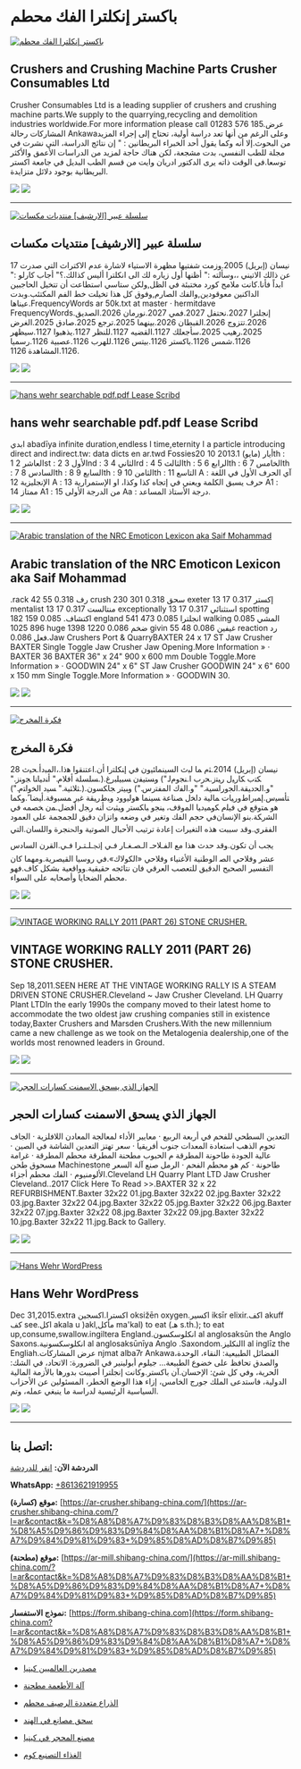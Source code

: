 # باكستر إنكلترا الفك محطم

<a href="https://swt.shibang-china.com/?l=ar&img&k=%D8%A8%D8%A7%D9%83%D8%B3%D8%AA%D8%B1+%D8%A5%D9%86%D9%83%D9%84%D8%AA%D8%B1%D8%A7+%D8%A7%D9%84%D9%81%D9%83+%D9%85%D8%AD%D8%B7%D9%85" target="_blank">![باكستر إنكلترا الفك محطم](http://static.shibang-china.com/all-800x300/1431.jpg)</a>

## Crushers and Crushing Machine Parts Crusher Consumables Ltd
Crusher Consumables Ltd is a leading supplier of crushers and crushing machine parts.We supply to the quarrying,recycling and demolition industries worldwide.For more information please call 01283 576 185.عرض المشاركات رحالة Ankawaوعلى الرغم من أنها تعد دراسة أولية، تحتاج إلى إجراء المزيد من البحوث.إلا أنه وكما يقول أحد الخبراء البريطانين : &quot; إن نتائج الدراسة، التي نشرت في مجلة للطب النفسي، بدت مشجعة، لكن هناك حاجة لمزيد من الدراسات الأعمق والأكثر توسعا.فى الوقت ذاته يرى الدكتور ادريان وايت من قسم الطب البديل في جامعة اكستر البريطانية بوجود دلائل متزايدة.


<a href="https://whatsapp.shibangsoft.com/WhatsApp.php" target="_blank" title="WhatsApp">![](http://static.shibang-china.com/icon/whatsapp.png)</a> <a href="https://swt.shibang-china.com/?l=ar&icon&k=%D8%A8%D8%A7%D9%83%D8%B3%D8%AA%D8%B1+%D8%A5%D9%86%D9%83%D9%84%D8%AA%D8%B1%D8%A7+%D8%A7%D9%84%D9%81%D9%83+%D9%85%D8%AD%D8%B7%D9%85" target="_blank">![](http://static.shibang-china.com/icon/chat-ar.png)</a>

---

<a href="https://swt.shibang-china.com/?l=ar&img&k=%D8%A8%D8%A7%D9%83%D8%B3%D8%AA%D8%B1+%D8%A5%D9%86%D9%83%D9%84%D8%AA%D8%B1%D8%A7+%D8%A7%D9%84%D9%81%D9%83+%D9%85%D8%AD%D8%B7%D9%85" target="_blank">![سلسلة عبير [الارشيف] منتديات مكسات](http://static.shibang-china.com/all-800x300/1135.jpg)</a>

## سلسلة عبير [الارشيف] منتديات مكسات
17 نيسان (إبريل) 2005.وزمت شفتيها مظهرة الاستياء لاشارة عدم الاكتراث التي صدرت عن ذالك الاتيني ،،وسألته :&quot; أظنها أول زياره لك الى انكلترا أليس كذالك.؟&quot; أجاب كارلو :&quot; ابداً فأنا.كانت ملامح كورد مختبئة في الظل,ولكن ستاسي استطاعت أن تتخيل الحاجبين الداكنين معوقودين,والفك الصارم,وفوق كل هذا تخيلت خط الفم المكتئب.وبدت عيناها.FrequencyWords ar 50k.txt at master · hermitdave FrequencyWords.إنجلترا 2027.نحتفل 2027.فمي 2027.نورمان 2026.الصديق 2026.تتزوج 2026.القبطان 2026.بينهما 2025.ترجع 2025.صادق 2025.الغرض 2025.رهيب 2025.سأجعلك 1127.القضيه 1127.للنظر 1127.يذهبوا 1127.سيظهر 1126.شمس 1126.باكستر 1126.بيتس 1126.للهرب 1126.عصبية 1126.رسميا 1126.المشاهدة 1126.


<a href="https://whatsapp.shibangsoft.com/WhatsApp.php" target="_blank" title="WhatsApp">![](http://static.shibang-china.com/icon/whatsapp.png)</a> <a href="https://swt.shibang-china.com/?l=ar&icon&k=%D8%A8%D8%A7%D9%83%D8%B3%D8%AA%D8%B1+%D8%A5%D9%86%D9%83%D9%84%D8%AA%D8%B1%D8%A7+%D8%A7%D9%84%D9%81%D9%83+%D9%85%D8%AD%D8%B7%D9%85" target="_blank">![](http://static.shibang-china.com/icon/chat-ar.png)</a>

---

<a href="https://swt.shibang-china.com/?l=ar&img&k=%D8%A8%D8%A7%D9%83%D8%B3%D8%AA%D8%B1+%D8%A5%D9%86%D9%83%D9%84%D8%AA%D8%B1%D8%A7+%D8%A7%D9%84%D9%81%D9%83+%D9%85%D8%AD%D8%B7%D9%85" target="_blank">![hans wehr searchable pdf.pdf Lease Scribd](http://static.shibang-china.com/all-800x300/1527.jpg)</a>

## hans wehr searchable pdf.pdf Lease Scribd
ابدي abadīya infinite duration,endless ا time,eternity ا a particle introducing direct and indirect.tw: data dicts en ar.twd Fossies20 أيار (مايو) 2013.1 10th : العاشر 2 1st : الأول 3 2nd : الثاني 4 3rd : الثالث 5 4th : الرابع 6 5th : الخامس 7 6th : السادس 8 7th : السابع 9 8th : الثامن 10 9th : التاسع 11 A : آي الحرف الأول في اللغة الإنجليزية 12 A : حرف يسبق الكلمة ويعني في إتجاه كذا وكذا، او الإستمرارية 13 A1 : ممتاز 14 A1 : من الدرجة الأولى 15 Aa : درجة الأستاذ المساعد.


<a href="https://whatsapp.shibangsoft.com/WhatsApp.php" target="_blank" title="WhatsApp">![](http://static.shibang-china.com/icon/whatsapp.png)</a> <a href="https://swt.shibang-china.com/?l=ar&icon&k=%D8%A8%D8%A7%D9%83%D8%B3%D8%AA%D8%B1+%D8%A5%D9%86%D9%83%D9%84%D8%AA%D8%B1%D8%A7+%D8%A7%D9%84%D9%81%D9%83+%D9%85%D8%AD%D8%B7%D9%85" target="_blank">![](http://static.shibang-china.com/icon/chat-ar.png)</a>

---

<a href="https://swt.shibang-china.com/?l=ar&img&k=%D8%A8%D8%A7%D9%83%D8%B3%D8%AA%D8%B1+%D8%A5%D9%86%D9%83%D9%84%D8%AA%D8%B1%D8%A7+%D8%A7%D9%84%D9%81%D9%83+%D9%85%D8%AD%D8%B7%D9%85" target="_blank">![Arabic translation of the NRC Emoticon Lexicon aka Saif Mohammad](http://static.shibang-china.com/all-800x300/585.jpg)</a>

## Arabic translation of the NRC Emoticon Lexicon aka Saif Mohammad
.rack رف 0.318 55 42 crush سحق 0.318 301 230 exeter إكستر 0.317 17 13 mentalist منتالست 0.317 17 13 exceptionally استثنائي 0.317 17 13 spotting اكتشاف. 0.085 159 182 england انجلترا 0.085 473 541 walking المشي 0.085 896 1025 huge ضخم 0.086 1220 1398 givin غيفين 0.086 48 55 reaction رد فعل 0.086.Jaw Crushers Port &amp; QuarryBAXTER 24 x 17 ST Jaw Crusher BAXTER Single Toggle Jaw Crusher Jaw Opening.More Information » &middot; BAXTER 36 BAXTER 36&quot; x 24&quot; 900 x 600 mm Double Toggle.More Information » &middot; GOODWIN 24&quot; x 6&quot; ST Jaw Crusher GOODWIN 24&quot; x 6&quot; 600 x 150 mm Single Toggle.More Information » &middot; GOODWIN 30.


<a href="https://whatsapp.shibangsoft.com/WhatsApp.php" target="_blank" title="WhatsApp">![](http://static.shibang-china.com/icon/whatsapp.png)</a> <a href="https://swt.shibang-china.com/?l=ar&icon&k=%D8%A8%D8%A7%D9%83%D8%B3%D8%AA%D8%B1+%D8%A5%D9%86%D9%83%D9%84%D8%AA%D8%B1%D8%A7+%D8%A7%D9%84%D9%81%D9%83+%D9%85%D8%AD%D8%B7%D9%85" target="_blank">![](http://static.shibang-china.com/icon/chat-ar.png)</a>

---

<a href="https://swt.shibang-china.com/?l=ar&img&k=%D8%A8%D8%A7%D9%83%D8%B3%D8%AA%D8%B1+%D8%A5%D9%86%D9%83%D9%84%D8%AA%D8%B1%D8%A7+%D8%A7%D9%84%D9%81%D9%83+%D9%85%D8%AD%D8%B7%D9%85" target="_blank">![فكرة المخرج](http://static.shibang-china.com/all-800x300/1149.jpg)</a>

## فكرة المخرج
28 نيسان (إبريل) 2014.ﺜﻡ ﻤﺎ ﻟﺒﺙ ﺍﻟﺴﻴﻨﻤﺎﺌﻴﻭﻥ ﻓﻲ ﺇﻨﻜﻠﺘﺭﺍ ﺃﻥ.ﺍﻋﺘﻨﻘﻭﺍ ﻫﺫﺍ.،ﺍﻟﻤﺒﺩﺃ.ﺤﻴﺙ ﻜﺘﺏ ﻜﺎﺭﻴل ﺭﻴﺘﺯ.ﺤﺭﺏ ﺍ.ﻨﺠﻭﻡﻟ.&quot;) ﻭﺴﺘﻴﻔﻥ ﺴﺒﻴﻠﺒﺭﻍ.(.ﺴﻠﺴﻠﺔ ﺃﻓﻼﻡ.&quot; ﺃﻨﺩﻴﺎﻨﺎ ﺠﻭﻨﺯ.&quot; &quot;ﻭ.ﺍﻟﺤﺩﻴﻘﺔ.ﺍﻟﺠﻭﺭﺍﺴﻴﺔ.&quot; &quot;ﻭ.ﺍﻟﻔﻙ ﺍﻟﻤﻔﺘﺭﺱ.&quot;) ﻭﺒﻴﺘﺭ ﺠﺎﻜﺴﻭﻥ.(.ﺜﻼﺜﻴﺔ.&quot; ﺴﻴﺩ ﺍﻟﺨﻭﺍﺘﻡ.&quot;) ﺘﺄﺴﻴﺱ.ﺇﻤﺒﺭﺍﻁﻭﺭﻴﺎﺕ ﻤﺎﻟﻴﺔ ﺩﺍﺨل ﺼﻨﺎﻋﺔ ﺴﻴﻨﻤﺎ ﻫﻭﻟﻴﻭﻭﺩ ﻭﺒﻁﺭﻴﻘﺔ ﻏﻴﺭ ﻤﺴﺒﻭﻗﺔ.ﺃﻴﻀﺎﹰ.ﻭﻜﻤﺎ ﻫﻭ ﻤﺘﻭﻗﻊ ﻓﻲ ﻓﻴﻠﻡ ﻜﻭﻤﻴﺩﻴﺎ ﺍﻟﻤﻭﻗﻑ، ﻴﻨﺠﻭ ﺒﺎﻜﺴﺘﺭ ﻭﻴﺜﺒﺕ ﺃﻨﻪ ﺭﺠل ﺃﻓﻀل.ﻤﻥ ﺨﺼﻤﻪ ﻓﻲ ﺍﻟﺸﺭﻜﺔ.ﺑﻨﻮ اﻹﻧﺴﺎنﻓﻲ ﺣﺠﻢ اﻟﻔﻚ وﺗﻐﻴﺮ ﻓﻲ وﺿﻌﻪ واﺗﺰان دﻗﻴﻖ ﻟﻠﺠﻤﺠﻤﺔ ﻋﻠﻰ اﻟﻌﻤﻮد اﻟﻔﻘﺮي.وﻗﺪ ﺳﺒﺒﺖ ﻫﺬه اﻟﺘﻐﻴﺮات إﻋﺎدة ﺗﺮﺗﻴﺐ اﻷﺣﺒﺎل اﻟﺼﻮﺗﻴﺔ واﳊﻨﺠﺮة واﻟﻠﺴﺎن.اﻟﺘﻲ ﻳﺠﺐ أن ﺗﻜﻮن.وﻗﺪ ﺣﺪث ﻫﺬا ﻣﻊ اﻟﻔـﻼﺣـ اﻟـﺼـﻐـﺎر ﻓـﻲ إﳒـﻠـﺘـﺮا ﻓـﻲ.اﻟﻘﺮن اﻟﺴﺎدس ﻋﺸﺮ وﻓﻼﺣﻲ اﻟﺼ اﻟﻮﻃﻨﻴﺔ اﻷﻏﻨﻴﺎء وﻓﻼﺣﻲ «اﻟﻜﻮﻻك».ﻓﻲ روﺳﻴﺎ اﻟﻘﻴﺼﺮﻳﺔ.وﻣﻬﻤﺎ ﻛﺎن اﻟﺘﻔﺴﻴﺮ اﻟﺼﺤﻴﺢ اﻟﺪﻗﻴﻖ ﻟﻠﺘﻌﺼﺐ اﻟﻌﺮﻗﻲ ﻓﺎن ﻧﺘﺎﺋﺠﻪ ﺣﻘﻴﻘﻴﺔ.وواﻗﻌﻴﺔ ﺑﺸﻜﻞ ﻛﺎف.ﻓﻬﻮ ﻣﺤﻄﻢ اﻟﻀﺤﺎﻳﺎ وأﺻﺤﺎﺑﻪ ﻋﻠﻰ اﻟﺴﻮاء.


<a href="https://whatsapp.shibangsoft.com/WhatsApp.php" target="_blank" title="WhatsApp">![](http://static.shibang-china.com/icon/whatsapp.png)</a> <a href="https://swt.shibang-china.com/?l=ar&icon&k=%D8%A8%D8%A7%D9%83%D8%B3%D8%AA%D8%B1+%D8%A5%D9%86%D9%83%D9%84%D8%AA%D8%B1%D8%A7+%D8%A7%D9%84%D9%81%D9%83+%D9%85%D8%AD%D8%B7%D9%85" target="_blank">![](http://static.shibang-china.com/icon/chat-ar.png)</a>

---

<a href="https://swt.shibang-china.com/?l=ar&img&k=%D8%A8%D8%A7%D9%83%D8%B3%D8%AA%D8%B1+%D8%A5%D9%86%D9%83%D9%84%D8%AA%D8%B1%D8%A7+%D8%A7%D9%84%D9%81%D9%83+%D9%85%D8%AD%D8%B7%D9%85" target="_blank">![VINTAGE WORKING RALLY 2011 (PART 26) STONE CRUSHER.](http://static.shibang-china.com/all-800x300/600.jpg)</a>

## VINTAGE WORKING RALLY 2011 (PART 26) STONE CRUSHER.
Sep 18,2011.SEEN HERE AT THE VINTAGE WORKING RALLY IS A STEAM DRIVEN STONE CRUSHER.Cleveland ~ Jaw Crusher Cleveland. LH Quarry Plant LTDIn the early 1990s the company moved to their latest home to accommodate the two oldest jaw crushing companies still in existence today,Baxter Crushers and Marsden Crushers.With the new millennium came a new challenge as we took on the Metalogenia dealership,one of the worlds most renowned leaders in Ground.


<a href="https://whatsapp.shibangsoft.com/WhatsApp.php" target="_blank" title="WhatsApp">![](http://static.shibang-china.com/icon/whatsapp.png)</a> <a href="https://swt.shibang-china.com/?l=ar&icon&k=%D8%A8%D8%A7%D9%83%D8%B3%D8%AA%D8%B1+%D8%A5%D9%86%D9%83%D9%84%D8%AA%D8%B1%D8%A7+%D8%A7%D9%84%D9%81%D9%83+%D9%85%D8%AD%D8%B7%D9%85" target="_blank">![](http://static.shibang-china.com/icon/chat-ar.png)</a>

---

<a href="https://swt.shibang-china.com/?l=ar&img&k=%D8%A8%D8%A7%D9%83%D8%B3%D8%AA%D8%B1+%D8%A5%D9%86%D9%83%D9%84%D8%AA%D8%B1%D8%A7+%D8%A7%D9%84%D9%81%D9%83+%D9%85%D8%AD%D8%B7%D9%85" target="_blank">![الجهاز الذي يسحق الاسمنت كسارات الحجر](http://static.shibang-china.com/all-800x300/577.jpg)</a>

## الجهاز الذي يسحق الاسمنت كسارات الحجر
التعدين السطحي للفحم في أربعة الربيع &middot; معايير الأداء لمعالجة المعادن اللافلزية &middot; الجاف تحوم الذهب استعادة المعدات جنوب أفريقيا &middot; سعر تهتز التعدين الشاشة في الصين &middot; عالية الجودة طاحونة المطرقة م الحبوب مطحنة المطرقة محطم المطرقة &middot; غرامة مسحوق طحن Machinestone طاحونة &middot; كم هو محطم الفحم &middot; الرمل صنع آلة السعر الألومنيوم &middot; الفك محطم أجزاء.Cleveland LH Quarry Plant LTD Jaw Crusher Cleveland..2017 Click Here To Read &gt;&gt;.BAXTER 32 x 22 REFURBISHMENT.Baxter 32x22 01.jpg.Baxter 32x22 02.jpg.Baxter 32x22 03.jpg.Baxter 32x22 04.jpg.Baxter 32x22 05.jpg.Baxter 32x22 06.jpg.Baxter 32x22 07.jpg.Baxter 32x22 08.jpg.Baxter 32x22 09.jpg.Baxter 32x22 10.jpg.Baxter 32x22 11.jpg.Back to Gallery.


<a href="https://whatsapp.shibangsoft.com/WhatsApp.php" target="_blank" title="WhatsApp">![](http://static.shibang-china.com/icon/whatsapp.png)</a> <a href="https://swt.shibang-china.com/?l=ar&icon&k=%D8%A8%D8%A7%D9%83%D8%B3%D8%AA%D8%B1+%D8%A5%D9%86%D9%83%D9%84%D8%AA%D8%B1%D8%A7+%D8%A7%D9%84%D9%81%D9%83+%D9%85%D8%AD%D8%B7%D9%85" target="_blank">![](http://static.shibang-china.com/icon/chat-ar.png)</a>

---

<a href="https://swt.shibang-china.com/?l=ar&img&k=%D8%A8%D8%A7%D9%83%D8%B3%D8%AA%D8%B1+%D8%A5%D9%86%D9%83%D9%84%D8%AA%D8%B1%D8%A7+%D8%A7%D9%84%D9%81%D9%83+%D9%85%D8%AD%D8%B7%D9%85" target="_blank">![Hans Wehr WordPress](http://static.shibang-china.com/all-800x300/1218.jpg)</a>

## Hans Wehr WordPress
Dec 31,2015.extra اكسترا.اكسجين oksižēn oxygen.اكسير iksīr elixir.اكف akuff كف see.اكل akala u )akl,مأكل ma&#39;kal) to eat (ھـ s.th.); to eat up,consume,swallow.ingiltera England.انكلوسكسون al anglosaksūn the Anglo Saxons.انكلوسكسونية al anglosaksūnīya Anglo .Saxondom.االنكليز al inglīz the Engliah.عرض المشاركات njmat alba7r Ankawaالفضائل الطبيعية: النقاء، الوحدة، والصدق تحافظ على خضوع الطبيعة… جيلوم أبولينير في الضرورة: الاتحاد، في الشك: الحرية، وفي كل شئ: الإحسان.آن باكستر.وكانت إنجلترا أصيبت بدورها بالأزمة المالية الدولية، فاستدعى الملك جورج الخامس، إزاء هذا الوضع الخطر، المسئولين عن الأحزاب السياسية الرئيسية لدراسة ما ينبغي عمله، وتم.


<a href="https://whatsapp.shibangsoft.com/WhatsApp.php" target="_blank" title="WhatsApp">![](http://static.shibang-china.com/icon/whatsapp.png)</a> <a href="https://swt.shibang-china.com/?l=ar&icon&k=%D8%A8%D8%A7%D9%83%D8%B3%D8%AA%D8%B1+%D8%A5%D9%86%D9%83%D9%84%D8%AA%D8%B1%D8%A7+%D8%A7%D9%84%D9%81%D9%83+%D9%85%D8%AD%D8%B7%D9%85" target="_blank">![](http://static.shibang-china.com/icon/chat-ar.png)</a>

---
## اتصل بنا:

**الدردشة الآن:** [انقر للدردشة](https://swt.shibang-china.com?l=ar&contact&k=%D8%A8%D8%A7%D9%83%D8%B3%D8%AA%D8%B1+%D8%A5%D9%86%D9%83%D9%84%D8%AA%D8%B1%D8%A7+%D8%A7%D9%84%D9%81%D9%83+%D9%85%D8%AD%D8%B7%D9%85)

**WhatsApp:**  [+8613621919955](https://whatsapp.shibangsoft.com/WhatsApp.php)

**موقع (كسارة):** [https://ar-crusher.shibang-china.com/](https://ar-crusher.shibang-china.com/?l=ar&contact&k=%D8%A8%D8%A7%D9%83%D8%B3%D8%AA%D8%B1+%D8%A5%D9%86%D9%83%D9%84%D8%AA%D8%B1%D8%A7+%D8%A7%D9%84%D9%81%D9%83+%D9%85%D8%AD%D8%B7%D9%85)

**موقع (مطحنة):** [https://ar-mill.shibang-china.com/](https://ar-mill.shibang-china.com/?l=ar&contact&k=%D8%A8%D8%A7%D9%83%D8%B3%D8%AA%D8%B1+%D8%A5%D9%86%D9%83%D9%84%D8%AA%D8%B1%D8%A7+%D8%A7%D9%84%D9%81%D9%83+%D9%85%D8%AD%D8%B7%D9%85)

**نموذج الاستفسار:** [https://form.shibang-china.com](https://form.shibang-china.com?l=ar&contact&k=%D8%A8%D8%A7%D9%83%D8%B3%D8%AA%D8%B1+%D8%A5%D9%86%D9%83%D9%84%D8%AA%D8%B1%D8%A7+%D8%A7%D9%84%D9%81%D9%83+%D9%85%D8%AD%D8%B7%D9%85)

* [مصدرين العالميين كينيا](../29/%D9%85%D8%B5%D8%AF%D8%B1%D9%8A%D9%86%20%D8%A7%D9%84%D8%B9%D8%A7%D9%84%D9%85%D9%8A%D9%8A%D9%86%20%D9%83%D9%8A%D9%86%D9%8A%D8%A7.md)

* [آلة الأطعمة مطحنة](../28/%D8%A2%D9%84%D8%A9%20%D8%A7%D9%84%D8%A3%D8%B7%D8%B9%D9%85%D8%A9%20%D9%85%D8%B7%D8%AD%D9%86%D8%A9.md)

* [الذراع متعددة الرصيف محطم](../30/%D8%A7%D9%84%D8%B0%D8%B1%D8%A7%D8%B9%20%D9%85%D8%AA%D8%B9%D8%AF%D8%AF%D8%A9%20%D8%A7%D9%84%D8%B1%D8%B5%D9%8A%D9%81%20%D9%85%D8%AD%D8%B7%D9%85.md)

* [سحق مصانع في الهند](../28/%D8%B3%D8%AD%D9%82%20%D9%85%D8%B5%D8%A7%D9%86%D8%B9%20%D9%81%D9%8A%20%D8%A7%D9%84%D9%87%D9%86%D8%AF.md)

* [مصنع المحجر في كينيا](../29/%D9%85%D8%B5%D9%86%D8%B9%20%D8%A7%D9%84%D9%85%D8%AD%D8%AC%D8%B1%20%D9%81%D9%8A%20%D9%83%D9%8A%D9%86%D9%8A%D8%A7.md)

* [الغذاء التصنيع كوم](../28/%D8%A7%D9%84%D8%BA%D8%B0%D8%A7%D8%A1%20%D8%A7%D9%84%D8%AA%D8%B5%D9%86%D9%8A%D8%B9%20%D9%83%D9%88%D9%85.md)